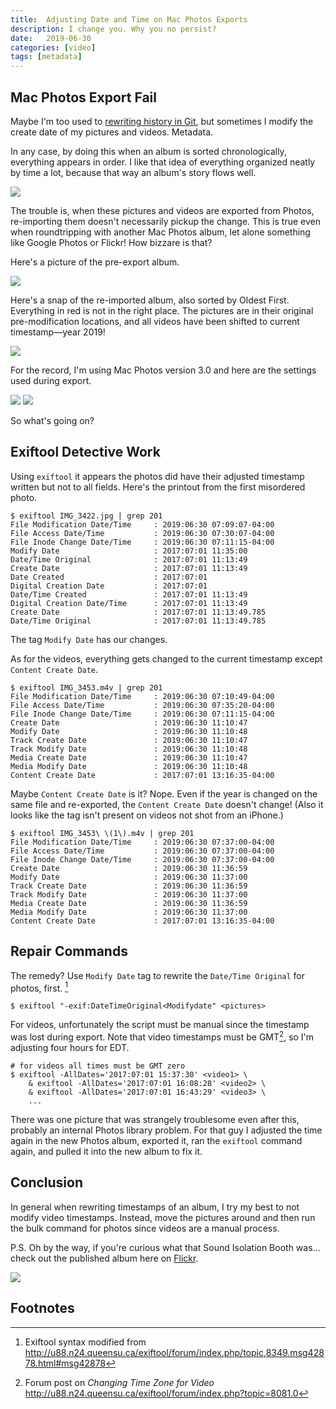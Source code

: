 ```yaml
---
title:  Adjusting Date and Time on Mac Photos Exports
description: I change you. Why you no persist?
date:   2019-06-30
categories: [video]
tags: [metadata]
---
```



## Mac Photos Export Fail

Maybe I'm too used to [rewriting history in Git](https://www.atlassian.com/git/tutorials/rewriting-history), but sometimes I modify the create date of my pictures and videos. Metadata.

In any case, by doing this when an album is sorted chronologically, everything appears in order. I like that idea of everything organized neatly by time a lot, because that way an album's story flows well.

![](mac-photos-1.png)

The trouble is, when these pictures and videos are exported from Photos, re-importing them doesn't necessarily pickup the change. This is true even when roundtripping with another Mac Photos album, let alone something like Google Photos or Flickr! How bizzare is that?

Here's a picture of the pre-export album.

![](mac-photos-2.png)

Here's a snap of the re-imported album, also sorted by Oldest First. Everything in red is not in the right place. The pictures are in their original pre-modification locations, and all videos have been shifted to current timestamp—year 2019!

![](mac-photos-3.png)

For the record, I'm using Mac Photos version 3.0 and here are the settings used during export.

![](mac-photos-4.png)
![](mac-photos-5.png)

So what's going on?

## Exiftool Detective Work

Using `exiftool` it appears the photos did have their adjusted timestamp written but not to all fields. Here's the printout from the first misordered photo.

```
$ exiftool IMG_3422.jpg | grep 201
File Modification Date/Time     : 2019:06:30 07:09:07-04:00
File Access Date/Time           : 2019:06:30 07:30:07-04:00
File Inode Change Date/Time     : 2019:06:30 07:11:15-04:00
Modify Date                     : 2017:07:01 11:35:00
Date/Time Original              : 2017:07:01 11:13:49
Create Date                     : 2017:07:01 11:13:49
Date Created                    : 2017:07:01
Digital Creation Date           : 2017:07:01
Date/Time Created               : 2017:07:01 11:13:49
Digital Creation Date/Time      : 2017:07:01 11:13:49
Create Date                     : 2017:07:01 11:13:49.785
Date/Time Original              : 2017:07:01 11:13:49.785
```

The tag `Modify Date` has our changes.

As for the videos, everything gets changed to the current timestamp except `Content Create Date`.

```
$ exiftool IMG_3453.m4v | grep 201
File Modification Date/Time     : 2019:06:30 07:10:49-04:00
File Access Date/Time           : 2019:06:30 07:35:20-04:00
File Inode Change Date/Time     : 2019:06:30 07:11:15-04:00
Create Date                     : 2019:06:30 11:10:47
Modify Date                     : 2019:06:30 11:10:48
Track Create Date               : 2019:06:30 11:10:47
Track Modify Date               : 2019:06:30 11:10:48
Media Create Date               : 2019:06:30 11:10:47
Media Modify Date               : 2019:06:30 11:10:48
Content Create Date             : 2017:07:01 13:16:35-04:00
```

Maybe `Content Create Date` is it? Nope. Even if the year is changed on the same file and re-exported, the `Content Create Date` doesn't change! (Also it looks like the tag isn't present on videos not shot from an iPhone.)

```
$ exiftool IMG_3453\ \(1\).m4v | grep 201
File Modification Date/Time     : 2019:06:30 07:37:00-04:00
File Access Date/Time           : 2019:06:30 07:37:00-04:00
File Inode Change Date/Time     : 2019:06:30 07:37:00-04:00
Create Date                     : 2019:06:30 11:36:59
Modify Date                     : 2019:06:30 11:37:00
Track Create Date               : 2019:06:30 11:36:59
Track Modify Date               : 2019:06:30 11:37:00
Media Create Date               : 2019:06:30 11:36:59
Media Modify Date               : 2019:06:30 11:37:00
Content Create Date             : 2017:07:01 13:16:35-04:00
```

## Repair Commands

The remedy? Use `Modify Date` tag to rewrite the `Date/Time Original` for photos, first. [^1]

```
$ exiftool "-exif:DateTimeOriginal<Modifydate" <pictures>
```

For videos, unfortunately the script must be manual since the timestamp was lost during export. Note that video timestamps must be GMT[^2], so I'm adjusting four hours for EDT.

```
# for videos all times must be GMT zero
$ exiftool -AllDates='2017:07:01 15:37:30' <video1> \
	& exiftool -AllDates='2017:07:01 16:08:28' <video2> \
	& exiftool -AllDates='2017:07:01 16:43:29' <video3> \
	...
```

There was one picture that was strangely troublesome even after this, probably an internal Photos library problem. For that guy I adjusted the time again in the new Photos album, exported it, ran the `exiftool` command again, and pulled it into the new album to fix it.

## Conclusion

In general when rewriting timestamps of an album, I try my best to not modify video timestamps. Instead, move the pictures around and then run the bulk command for photos since videos are a manual process.

P.S. Oh by the way, if you're curious what that Sound Isolation Booth was... check out the published album here on [Flickr](https://www.flickr.com/photos/143865512@N03/albums/72157709327467226).

![](mac-photos-6.png)

## Footnotes

[^1]: Exiftool syntax modified from <http://u88.n24.queensu.ca/exiftool/forum/index.php/topic,8349.msg42878.html#msg42878>
[^2]: Forum post on *Changing Time Zone for Video* <http://u88.n24.queensu.ca/exiftool/forum/index.php?topic=8081.0>